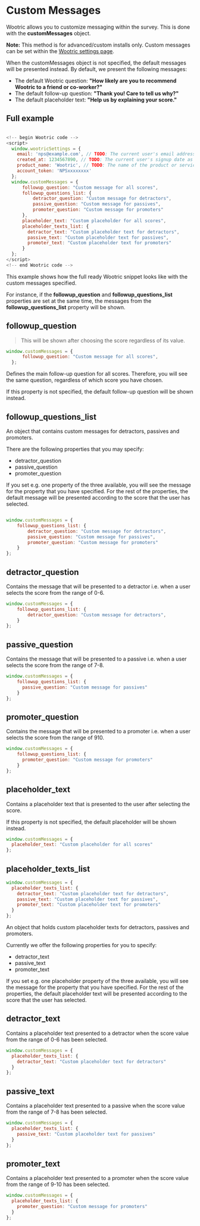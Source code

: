 # Custom Messages

Wootric allows you to customize messaging within the survey.
This is done with the **customMessages** object.

**Note:** This method is for advanced/custom installs only. Custom messages can be
set within the [Wootric settings
page](https://app.wootric.com/user_settings/edit#!/survey-follow).

When the customMessages object is not specified, the default messages will
be presented instead. By default, we present the following messages:

* The default Wootric question:
**"How likely are you to recommend Wootric to a friend or co-worker?"**
* The default follow-up question:
**"Thank you! Care to tell us why?"**
* The default placeholder text:
**"Help us by explaining your score."**

## Full example
```javascript

<!-- begin Wootric code -->
<script>
  window.wootricSettings = {
    email: 'nps@example.com', // TODO: The current user's email address.
    created_at: 1234567890, // TODO: The current user's sign­up date as a Unix timestamp.
    product_name: 'Wootric', // TODO: The name of the product or service.
    account_token: 'NPS­xxxxxxxx'
  };
  window.customMessages = {
      followup_question: "Custom message for all scores",
      followup_questions_list: {
          detractor_question: "Custom message for detractors",
          passive_question: "Custom message for passives",
          promoter_question: "Custom message for promoters"
      },
      placeholder_text: "Custom placeholder for all scores",
      placeholder_texts_list: {
        detractor_text: "Custom placeholder text for detractors",
        passive_text: "Custom placeholder text for passives",
        promoter_text: "Custom placeholder text for promoters"
      }
  };
</script>
<!--­­ end Wootric code --­­>
```

This example shows how the full ready Wootric snippet looks like with
the custom messages specified.

For instance, if the **followup_question** and **followup_questions_list** properties
are set at the same time, the messages from the **followup_questions_list** property
will be shown.


## followup_question
> This will be shown after choosing the score regardless of its value.

```javascript
window.customMessages = {
      followup_question: "Custom message for all scores",
  };
```

Defines the main follow-up question for all scores.
Therefore, you will see the same question, regardless of which score you have chosen.

If this property is not specified, the default follow-up question will be
shown instead.


## followup_questions_list
An object that contains custom messages for detractors,
passives and promoters.

There are the following properties that you may specify:

* detractor_question
* passive_question
* promoter_question

If you set e.g. one property of the three available, you will see the message
for the property that you have specified. For the rest of the properties,
the default message will be presented according to the score that the user has selected.

```javascript

window.customMessages = {
    followup_questions_list: {
        detractor_question: "Custom message for detractors",
        passive_question: "Custom message for passives",
        promoter_question: "Custom message for promoters"
    }
};

```

## detractor_question
Contains the message that will be presented to a detractor i.e.
when a user selects the score from the range of 0-6.

```javascript
window.customMessages = {
    followup_questions_list: {
        detractor_question: "Custom message for detractors",
    }
};
```

## passive_question
Contains the message that will be presented to a passive i.e.
when a user selects the score from the range of 7-8.

```javascript
window.customMessages = {
    followup_questions_list: {
      passive_question: "Custom message for passives"
    }
};
```

## promoter_question
Contains the message that will be presented to a promoter i.e.
when a user selects the score from the range of 910.

```javascript
window.customMessages = {
    followup_questions_list: {
      promoter_question: "Custom message for promoters"
    }
};
```

## placeholder_text
Contains a placeholder text that is presented to the user
after selecting the score.

If this property is not specified, the default placeholder will be shown instead.

```javascript
window.customMessages = {
  placeholder_text: "Custom placeholder for all scores"
};
```

## placeholder_texts_list
```javascript
window.customMessages = {
  placeholder_texts_list: {
    detractor_text: "Custom placeholder text for detractors",
    passive_text: "Custom placeholder text for passives",
    promoter_text: "Custom placeholder text for promoters"
  }
};
```
An object that holds custom placeholder texts for detractors, passives and promoters.

Currently we offer the following properties for you to specify:

* detractor_text
* passive_text
* promoter_text

If you set e.g. one placeholder property of the three available, you will see the message
for the property that you have specified. For the rest of the properties,
the default placeholder text will be presented according to the score that the user has selected.


## detractor_text
Contains a placeholder text presented to a detractor when the score
value from the range of 0-6 has been selected.

```javascript
window.customMessages = {
  placeholder_texts_list: {
    detractor_text: "Custom placeholder text for detractors"
  }
};
```

## passive_text
Contains a placeholder text presented to a passive when the score
value from the range of 7-8 has been selected.

```javascript
window.customMessages = {
  placeholder_texts_list: {
    passive_text: "Custom placeholder text for passives"
  }
};
```

## promoter_text
Contains a placeholder text presented to a promoter when the score
value from the range of 9-10 has been selected.

```javascript
window.customMessages = {
  placeholder_texts_list: {
    promoter_question: "Custom message for promoters"
  }
};
